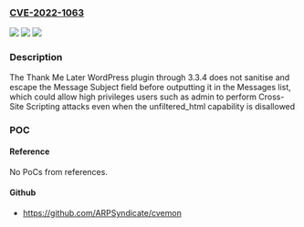 ### [CVE-2022-1063](https://cve.mitre.org/cgi-bin/cvename.cgi?name=CVE-2022-1063)
![](https://img.shields.io/static/v1?label=Product&message=Thank%20Me%20Later&color=blue)
![](https://img.shields.io/static/v1?label=Version&message=3.3.4%3C%3D%203.3.4%20&color=brighgreen)
![](https://img.shields.io/static/v1?label=Vulnerability&message=CWE-79%20Cross-site%20Scripting%20(XSS)&color=brighgreen)

### Description

The Thank Me Later WordPress plugin through 3.3.4 does not sanitise and escape the Message Subject field before outputting it in the Messages list, which could allow high privileges users such as admin to perform Cross-Site Scripting attacks even when the unfiltered_html capability is disallowed

### POC

#### Reference
No PoCs from references.

#### Github
- https://github.com/ARPSyndicate/cvemon

